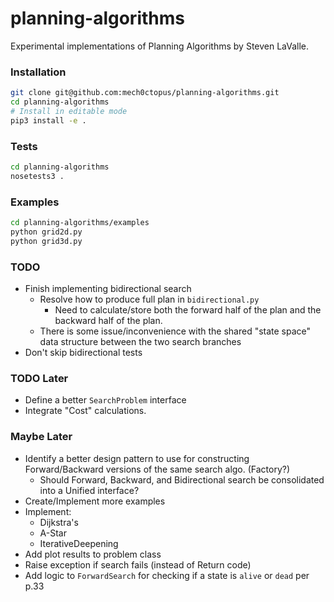 # planning-algorithms
Experimental implementations of Planning Algorithms by Steven LaValle.

### Installation
```bash
git clone git@github.com:mech0ctopus/planning-algorithms.git
cd planning-algorithms
# Install in editable mode
pip3 install -e .
```

### Tests
```bash
cd planning-algorithms
nosetests3 .
```

### Examples
```bash
cd planning-algorithms/examples
python grid2d.py
python grid3d.py
```

### TODO
- Finish implementing bidirectional search
  - Resolve how to produce full plan in `bidirectional.py`
    - Need to calculate/store both the forward half of the plan and the backward half of the plan.
  - There is some issue/inconvenience with the shared "state space" data structure between the two search branches
- Don't skip bidirectional tests

### TODO Later
- Define a better `SearchProblem` interface
- Integrate "Cost" calculations.

### Maybe Later
- Identify a better design pattern to use for constructing Forward/Backward versions
  of the same search algo. (Factory?)
    - Should Forward, Backward, and Bidirectional search be consolidated into a Unified interface?
- Create/Implement more examples
- Implement:
    - Dijkstra's
    - A-Star
    - IterativeDeepening
- Add plot results to problem class
- Raise exception if search fails (instead of Return code)
- Add logic to `ForwardSearch` for checking if a state is `alive` or `dead` per p.33
